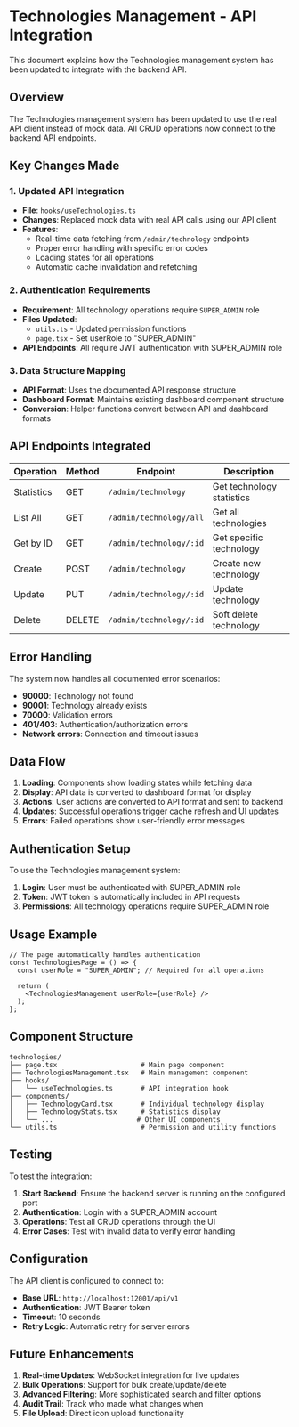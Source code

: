 # Technologies Management - API Integration

This document explains how the Technologies management system has been updated to integrate with the backend API.

## Overview

The Technologies management system has been updated to use the real API client instead of mock data. All CRUD operations now connect to the backend API endpoints.

## Key Changes Made

### 1. Updated API Integration
- **File**: `hooks/useTechnologies.ts`
- **Changes**: Replaced mock data with real API calls using our API client
- **Features**: 
  - Real-time data fetching from `/admin/technology` endpoints
  - Proper error handling with specific error codes
  - Loading states for all operations
  - Automatic cache invalidation and refetching

### 2. Authentication Requirements
- **Requirement**: All technology operations require `SUPER_ADMIN` role
- **Files Updated**: 
  - `utils.ts` - Updated permission functions
  - `page.tsx` - Set userRole to "SUPER_ADMIN"
- **API Endpoints**: All require JWT authentication with SUPER_ADMIN role

### 3. Data Structure Mapping
- **API Format**: Uses the documented API response structure
- **Dashboard Format**: Maintains existing dashboard component structure
- **Conversion**: Helper functions convert between API and dashboard formats

## API Endpoints Integrated

| Operation | Method | Endpoint | Description |
|-----------|--------|----------|-------------|
| Statistics | GET | `/admin/technology` | Get technology statistics |
| List All | GET | `/admin/technology/all` | Get all technologies |
| Get by ID | GET | `/admin/technology/:id` | Get specific technology |
| Create | POST | `/admin/technology` | Create new technology |
| Update | PUT | `/admin/technology/:id` | Update technology |
| Delete | DELETE | `/admin/technology/:id` | Soft delete technology |

## Error Handling

The system now handles all documented error scenarios:

- **90000**: Technology not found
- **90001**: Technology already exists  
- **70000**: Validation errors
- **401/403**: Authentication/authorization errors
- **Network errors**: Connection and timeout issues

## Data Flow

1. **Loading**: Components show loading states while fetching data
2. **Display**: API data is converted to dashboard format for display
3. **Actions**: User actions are converted to API format and sent to backend
4. **Updates**: Successful operations trigger cache refresh and UI updates
5. **Errors**: Failed operations show user-friendly error messages

## Authentication Setup

To use the Technologies management system:

1. **Login**: User must be authenticated with SUPER_ADMIN role
2. **Token**: JWT token is automatically included in API requests
3. **Permissions**: All technology operations require SUPER_ADMIN role

## Usage Example

```tsx
// The page automatically handles authentication
const TechnologiesPage = () => {
  const userRole = "SUPER_ADMIN"; // Required for all operations
  
  return (
    <TechnologiesManagement userRole={userRole} />
  );
};
```

## Component Structure

```
technologies/
├── page.tsx                     # Main page component
├── TechnologiesManagement.tsx   # Main management component
├── hooks/
│   └── useTechnologies.ts       # API integration hook
├── components/
│   ├── TechnologyCard.tsx       # Individual technology display
│   ├── TechnologyStats.tsx      # Statistics display
│   └── ...                     # Other UI components
└── utils.ts                     # Permission and utility functions
```

## Testing

To test the integration:

1. **Start Backend**: Ensure the backend server is running on the configured port
2. **Authentication**: Login with a SUPER_ADMIN account
3. **Operations**: Test all CRUD operations through the UI
4. **Error Cases**: Test with invalid data to verify error handling

## Configuration

The API client is configured to connect to:
- **Base URL**: `http://localhost:12001/api/v1`
- **Authentication**: JWT Bearer token
- **Timeout**: 10 seconds
- **Retry Logic**: Automatic retry for server errors

## Future Enhancements

1. **Real-time Updates**: WebSocket integration for live updates
2. **Bulk Operations**: Support for bulk create/update/delete
3. **Advanced Filtering**: More sophisticated search and filter options
4. **Audit Trail**: Track who made what changes when
5. **File Upload**: Direct icon upload functionality
